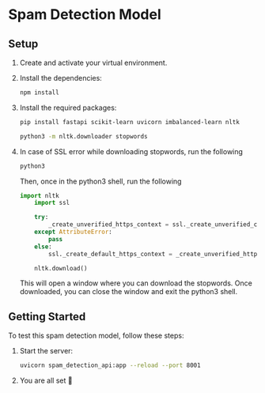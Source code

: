 # Spam Detection Model

## Setup

1. Create and activate your virtual environment.

2. Install the dependencies:

    ```bash
    npm install
    ```

3. Install the required packages:

    ```bash
    pip install fastapi scikit-learn uvicorn imbalanced-learn nltk

    python3 -m nltk.downloader stopwords
    ```

4. In case of SSL error while downloading stopwords, run the following

    ```bash
    python3
    ```

    Then, once in the python3 shell, run the following

    ```python
    import nltk
        import ssl

        try:
            _create_unverified_https_context = ssl._create_unverified_context
        except AttributeError:
            pass
        else:
            ssl._create_default_https_context = _create_unverified_https_context

        nltk.download()
    ```

   This will open a window where you can download the stopwords. Once downloaded, you can close the window and exit the python3 shell.

## Getting Started

To test this spam detection model, follow these steps:

1. Start the server:

    ```bash
    uvicorn spam_detection_api:app --reload --port 8001
    ```

3. You are all set 🎉
